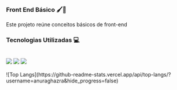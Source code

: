 
### Front End Básico 🖌️🎨

  Este projeto reúne conceitos básicos de front-end

### Tecnologias Utilizadas 💻
<div style="display: inline_block"><br>
    <img src="https://img.shields.io/badge/HTML5-E34F26?style=for-the-badge&logo=html5&logoColor=white">
    <img src="https://img.shields.io/badge/CSS3-1572B6?style=for-the-badge&logo=css3&logoColor=white">
    <img src="https://img.shields.io/badge/JavaScript-F7DF1E?style=for-the-badge&logo=javascript&logoColor=black">
</div><br>
![Top Langs](https://github-readme-stats.vercel.app/api/top-langs/?username=anuraghazra&hide_progress=false)
